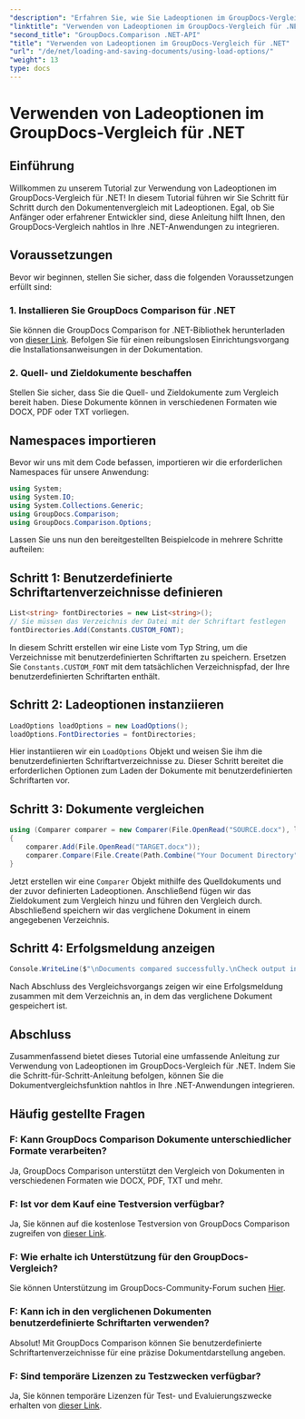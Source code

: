 ```yaml
---
"description": "Erfahren Sie, wie Sie Ladeoptionen im GroupDocs-Vergleich für .NET verwenden, um Dokumente mit benutzerdefinierten Schriftarten nahtlos zu vergleichen."
"linktitle": "Verwenden von Ladeoptionen im GroupDocs-Vergleich für .NET"
"second_title": "GroupDocs.Comparison .NET-API"
"title": "Verwenden von Ladeoptionen im GroupDocs-Vergleich für .NET"
"url": "/de/net/loading-and-saving-documents/using-load-options/"
"weight": 13
type: docs
---
```

# Verwenden von Ladeoptionen im GroupDocs-Vergleich für .NET

## Einführung
Willkommen zu unserem Tutorial zur Verwendung von Ladeoptionen im GroupDocs-Vergleich für .NET! In diesem Tutorial führen wir Sie Schritt für Schritt durch den Dokumentenvergleich mit Ladeoptionen. Egal, ob Sie Anfänger oder erfahrener Entwickler sind, diese Anleitung hilft Ihnen, den GroupDocs-Vergleich nahtlos in Ihre .NET-Anwendungen zu integrieren.
## Voraussetzungen
Bevor wir beginnen, stellen Sie sicher, dass die folgenden Voraussetzungen erfüllt sind:
### 1. Installieren Sie GroupDocs Comparison für .NET
Sie können die GroupDocs Comparison for .NET-Bibliothek herunterladen von [dieser Link](https://releases.groupdocs.com/comparison/net/). Befolgen Sie für einen reibungslosen Einrichtungsvorgang die Installationsanweisungen in der Dokumentation.
### 2. Quell- und Zieldokumente beschaffen
Stellen Sie sicher, dass Sie die Quell- und Zieldokumente zum Vergleich bereit haben. Diese Dokumente können in verschiedenen Formaten wie DOCX, PDF oder TXT vorliegen.
## Namespaces importieren
Bevor wir uns mit dem Code befassen, importieren wir die erforderlichen Namespaces für unsere Anwendung:
```csharp
using System;
using System.IO;
using System.Collections.Generic;
using GroupDocs.Comparison;
using GroupDocs.Comparison.Options;
```
Lassen Sie uns nun den bereitgestellten Beispielcode in mehrere Schritte aufteilen:
## Schritt 1: Benutzerdefinierte Schriftartenverzeichnisse definieren
```csharp
List<string> fontDirectories = new List<string>();
// Sie müssen das Verzeichnis der Datei mit der Schriftart festlegen
fontDirectories.Add(Constants.CUSTOM_FONT);
```
In diesem Schritt erstellen wir eine Liste vom Typ String, um die Verzeichnisse mit benutzerdefinierten Schriftarten zu speichern. Ersetzen Sie `Constants.CUSTOM_FONT` mit dem tatsächlichen Verzeichnispfad, der Ihre benutzerdefinierten Schriftarten enthält.
## Schritt 2: Ladeoptionen instanziieren
```csharp
LoadOptions loadOptions = new LoadOptions();
loadOptions.FontDirectories = fontDirectories;
```
Hier instantiieren wir ein `LoadOptions` Objekt und weisen Sie ihm die benutzerdefinierten Schriftartverzeichnisse zu. Dieser Schritt bereitet die erforderlichen Optionen zum Laden der Dokumente mit benutzerdefinierten Schriftarten vor.
## Schritt 3: Dokumente vergleichen
```csharp
using (Comparer comparer = new Comparer(File.OpenRead("SOURCE.docx"), loadOptions))
{
    comparer.Add(File.OpenRead("TARGET.docx"));
    comparer.Compare(File.Create(Path.Combine("Your Document Directory", "RESULT.docx")));
}
```
Jetzt erstellen wir eine `Comparer` Objekt mithilfe des Quelldokuments und der zuvor definierten Ladeoptionen. Anschließend fügen wir das Zieldokument zum Vergleich hinzu und führen den Vergleich durch. Abschließend speichern wir das verglichene Dokument in einem angegebenen Verzeichnis.
## Schritt 4: Erfolgsmeldung anzeigen
```csharp
Console.WriteLine($"\nDocuments compared successfully.\nCheck output in {Directory.GetCurrentDirectory()}.");
```
Nach Abschluss des Vergleichsvorgangs zeigen wir eine Erfolgsmeldung zusammen mit dem Verzeichnis an, in dem das verglichene Dokument gespeichert ist.
## Abschluss
Zusammenfassend bietet dieses Tutorial eine umfassende Anleitung zur Verwendung von Ladeoptionen im GroupDocs-Vergleich für .NET. Indem Sie die Schritt-für-Schritt-Anleitung befolgen, können Sie die Dokumentvergleichsfunktion nahtlos in Ihre .NET-Anwendungen integrieren.
## Häufig gestellte Fragen
### F: Kann GroupDocs Comparison Dokumente unterschiedlicher Formate verarbeiten?
Ja, GroupDocs Comparison unterstützt den Vergleich von Dokumenten in verschiedenen Formaten wie DOCX, PDF, TXT und mehr.
### F: Ist vor dem Kauf eine Testversion verfügbar?
Ja, Sie können auf die kostenlose Testversion von GroupDocs Comparison zugreifen von [dieser Link](https://releases.groupdocs.com/).
### F: Wie erhalte ich Unterstützung für den GroupDocs-Vergleich?
Sie können Unterstützung im GroupDocs-Community-Forum suchen [Hier](https://forum.groupdocs.com/c/comparison/12).
### F: Kann ich in den verglichenen Dokumenten benutzerdefinierte Schriftarten verwenden?
Absolut! Mit GroupDocs Comparison können Sie benutzerdefinierte Schriftartenverzeichnisse für eine präzise Dokumentdarstellung angeben.
### F: Sind temporäre Lizenzen zu Testzwecken verfügbar?
Ja, Sie können temporäre Lizenzen für Test- und Evaluierungszwecke erhalten von [dieser Link](https://purchase.groupdocs.com/temporary-license/).
